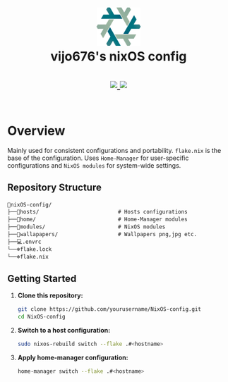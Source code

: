 <h1 align="center">
   <img src="./.github/assets/nixos-logo.png  " width="100px" />
   <br>
      vijo676's nixOS config
   <br>

   <div align="center">
      <p></p>
      <div align="center">
         <a = href="https://nixos.org">
            <img src="https://img.shields.io/badge/NixOS-25.05-blue.svg?style=for-the-badge&labelColor=282828&logo=NixOS&logoColor=458588&color=458588">
         </a>
         <a href="https://github.com/Frost-Phoenix/nixos-config/blob/main/LICENSE">
            <img src="https://img.shields.io/static/v1.svg?style=for-the-badge&label=License&message=MIT&colorA=282828&colorB=98971A&logo=unlicense&logoColor=98971A&"/>
         </a>
      </div>
      <br>
   </div>
</h1>

# Overview

Mainly used for consistent configurations and portability. `flake.nix` is the base of the configuration. Uses `Home-Manager` for user-specific configurations and `NixOS modules` for system-wide settings.

## Repository Structure

```md
📂nixOS-config/
├──📁hosts/                         # Hosts configurations
├──📁home/                          # Home-Manager modules
├──📁modules/                       # NixOS modules
├──📁wallapapers/                   # Wallpapers png,jpg etc.
├──💻.envrc
└──❄️flake.lock
└──❄️flake.nix
```

## Getting Started

1. **Clone this repository:**
   ```sh
   git clone https://github.com/yourusername/NixOS-config.git
   cd NixOS-config
   ```

2. **Switch to a host configuration:**
   ```sh
   sudo nixos-rebuild switch --flake .#<hostname>
   ```

3. **Apply home-manager configuration:**
   ```sh
   home-manager switch --flake .#<hostname>
   ```